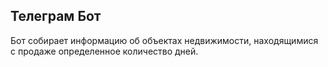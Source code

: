 ## Телеграм Бот

Бот собирает информацию об объектах недвижимости, находящимися с продаже определенное количество дней.
